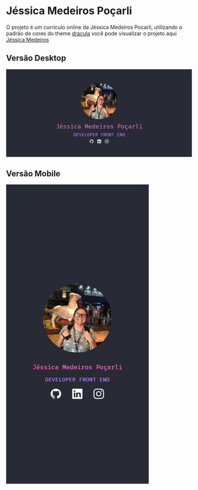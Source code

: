 # Jéssica Medeiros Poçarli

O projeto é um currículo online da Jéssica Medeiros Pocarli, utilizando o padrão de cores do theme [dracula](https://draculatheme.com/contribute)
você pode visualizar o projeto aqui [Jéssica Medeiros](https://curriculojessicamp.vercel.app/)

## Versão Desktop

![versão desktop](jessicamedeiros.png)


## Versão Mobile

![versão mobile](jessicamedeirosmobile.png)
